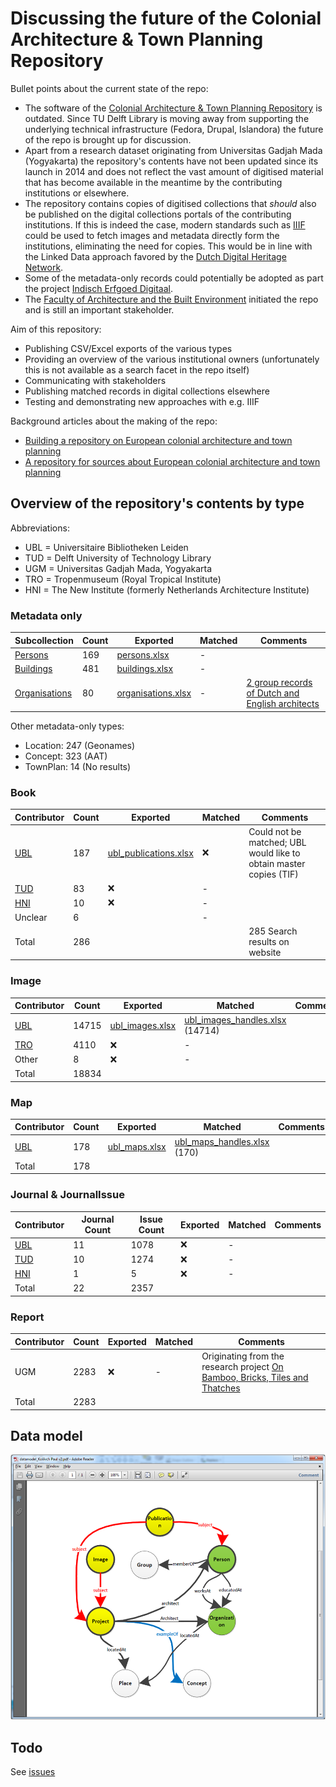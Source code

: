 # Discussing the future of the Colonial Architecture & Town Planning Repository

Bullet points about the current state of the repo:

- The software of the [Colonial Architecture & Town Planning Repository](https://colonialarchitecture.eu) is outdated. Since TU Delft Library is moving away from supporting the underlying technical infrastructure (Fedora, Drupal, Islandora) the future of the repo is brought up for discussion.
- Apart from a research dataset originating from Universitas Gadjah Mada (Yogyakarta) the repository's contents have not been updated since its launch in 2014 and does not reflect the vast amount of digitised material that has become available in the meantime by the contributing institutions or elsewhere.
- The repository contains copies of digitised collections that _should_ also be published on the digital collections portals of the contributing institutions. If this is indeed the case, modern standards such as [IIIF](https://iiif.io) could be used to fetch images and metadata directly form the institutions, eliminating the need for copies. This would be in line with the Linked Data approach favored by the [Dutch Digital Heritage Network](https://netwerk-digitaal-erfgoed.github.io/cm-implementation-guidelines/).
- Some of the metadata-only records could potentially be adopted as part the project [Indisch Erfgoed Digitaal](https://www.metamorfoze.nl/financiering/programma-indisch-erfgoed-digitaal). 
- The [Faculty of Architecture and the Built Environment](https://www.tudelft.nl/bk/) initiated the repo and is still an important stakeholder.

Aim of this repository:

- Publishing CSV/Excel exports of the various types
- Providing an overview of the various institutional owners (unfortunately this is not available as a search facet in the repo itself)
- Communicating with stakeholders
- Publishing matched records in digital collections elsewhere
- Testing and demonstrating new approaches with e.g. IIIF

Background articles about the making of the repo:

- [Building a repository on European colonial architecture and town planning](http://resolver.tudelft.nl/uuid:6434057c-8888-458b-a3ec-9cecb6e7c281)
- [A repository for sources about European colonial architecture and town planning](http://resolver.tudelft.nl/uuid:8c6f01a4-104c-4761-b4b1-be6e8e4fd5d9)

## Overview of the repository's contents by type

Abbreviations:
- UBL = Universitaire Bibliotheken Leiden
- TUD = Delft University of Technology Library
- UGM = Universitas Gadjah Mada, Yogyakarta
- TRO = Tropenmuseum (Royal Tropical Institute)
- HNI = The New Institute (formerly Netherlands Architecture Institute)

### Metadata only

| Subcollection | Count | Exported | Matched | Comments |
| --- | --- | --- | --- | --- |
| [Persons](https://colonialarchitecture.eu/slv?sq=&fac%5B0%5D=t%3APerson&ft=0) | 169 | [persons.xlsx](https://github.com/tu-delft-library/colonial-repo-revisited/raw/main/exports/xlsx/persons.xlsx) | - | |
| [Buildings](https://colonialarchitecture.eu/slv?sq=&fac%5B0%5D=t%3ABuilding&ft=0) | 481 | [buildings.xlsx](https://github.com/tu-delft-library/colonial-repo-revisited/raw/main/exports/xlsx/buildings.xlsx) | - | |
| [Organisations](https://colonialarchitecture.eu/slv?sq=&fac%5B0%5D=t%3AOrganization&ft=0) | 80 | [organisations.xlsx](https://github.com/tu-delft-library/colonial-repo-revisited/raw/main/exports/xlsx/organisations.xlsx) | - | [2 group records of Dutch and English architects](https://colonialarchitecture.eu/slv?sq=&fac%5B0%5D=t%3AGroup) |

Other metadata-only types:
- Location: 247 (Geonames)
- Concept: 323 (AAT)
- TownPlan: 14 (No results)

### Book

| Contributor | Count | Exported | Matched | Comments |
| --- | --- | --- | --- | --- |
| [UBL](https://colonialarchitecture.eu/slv?sq=%22Leiden%20University%20Libraries%22&fac%5B0%5D=t%3ABook&ft=0) | 187 | [ubl_publications.xlsx](https://github.com/tu-delft-library/colonial-repo-revisited/raw/main/exports/xlsx/ubl/ubl_publications.xlsx) | ❌ | Could not be matched; UBL would like to obtain master copies (TIF) |
| [TUD](https://colonialarchitecture.eu/slv?sq=%22TU%20Delft%20Library%22&fac%5B0%5D=t%3ABook&ft=0) | 83 | ❌ | - | |
| [HNI](https://colonialarchitecture.eu/slv?sq=%22Het%20Nieuwe%20Instituut%22&fac%5B0%5D=t%3ABook&ft=0) | 10 | ❌ | - | |
| Unclear | 6 | | - | |
| Total | 286 | | | 285 Search results on website |

### Image

| Contributor | Count | Exported | Matched | Comments |
| --- | --- | --- | --- | --- |
| [UBL](https://colonialarchitecture.eu/slv?sq=%22Leiden%20University%20Libraries%22&ft=0&cat=Image&rows=5) | 14715 | [ubl_images.xlsx](https://github.com/tu-delft-library/colonial-repo-revisited/raw/main/exports/xlsx/ubl/ubl_images.xlsx) | [ubl_images_handles.xlsx](https://github.com/tu-delft-library/colonial-repo-revisited/raw/main/exports/xlsx/ubl/ubl_images_handles.xlsx) (14714) | |
| [TRO](https://colonialarchitecture.eu/slv?sq=%22Tropenmuseum%22&ft=0) | 4110 | ❌ | - | |
| Other | 8 | ❌ | - | |
| Total | 18834 | | | |

### Map

| Contributor | Count | Exported | Matched | Comments |
| --- | --- | --- | --- | --- |
| [UBL](https://colonialarchitecture.eu/slv?sq=%22Leiden%20University%20Libraries%22&ft=0&cat=Map&rows=5) | 178 | [ubl_maps.xlsx](https://github.com/tu-delft-library/colonial-repo-revisited/raw/main/exports/xlsx/ubl/ubl_maps.xlsx) | [ubl_maps_handles.xlsx](https://github.com/tu-delft-library/colonial-repo-revisited/raw/main/exports/xlsx/ubl/ubl_maps_handles.xlsx) (170) | |
| Total | 178 | | | |

### Journal & JournalIssue

| Contributor | Journal Count | Issue Count | Exported | Matched | Comments |
| --- | --- | --- | --- | --- | --- |
| [UBL](https://colonialarchitecture.eu/slv?sq=%22Leiden%20University%20Libraries%22&fac%5B0%5D=t%3AJournal&ft=0) | 11 | 1078 | ❌ | - | |
| [TUD](https://colonialarchitecture.eu/slv?sq=%22TU%20Delft%20Library%22&fac%5B0%5D=t%3AJournal&ft=0) | 10 | 1274 | ❌ | - | |
| [HNI](https://colonialarchitecture.eu/slv?sq=NAI&fac%5B0%5D=t%3AJournal&ft=0) | 1 | 5 | ❌ | - | |
| Total | 22 | 2357 | | | |

### Report
| Contributor | Count | Exported | Matched | Comments |
| --- | --- | --- | --- | --- |
| UGM | 2283 | ❌ | - | Originating from the research project [On Bamboo, Bricks, Tiles and Thatches](https://marinusplantemafoundation.nl/on-bamboo-bricks-tiles-and-thatches/) |
| Total | 2283 | | | |

## Data model

![Data model of the repository](/img/data-model.png)

## Todo

See [issues](https://github.com/tu-delft-library/colonial-repo-revisited/issues)
